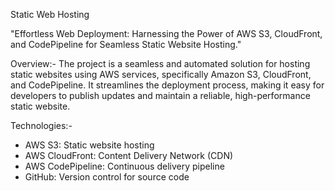 Static Web Hosting

"Effortless Web Deployment: Harnessing the Power of AWS S3, CloudFront, and CodePipeline for Seamless Static Website Hosting."

Overview:-
The project is a seamless and automated solution for hosting static websites using AWS services, specifically Amazon S3, CloudFront, and CodePipeline. It streamlines the deployment process, making it easy for developers to publish updates and maintain a reliable, high-performance static website.

Technologies:-
- AWS S3: Static website hosting
- AWS CloudFront: Content Delivery Network (CDN)
- AWS CodePipeline: Continuous delivery pipeline
- GitHub: Version control for source code
